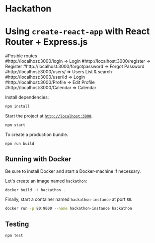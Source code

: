 # Hackathon
# Using `create-react-app` with React Router + Express.js

#Posible routes          
#http://localhost:3000/login => Login 
#http://localhost:3000/register  => Register 
#http://localhost:3000/forgotpassword  => Forgot Password 
#http://localhost:3000/users/  => Users List & search
#http://localhost:3000/user/Id  => Login       
#http://localhost:3000/Profile  => Edit Profile        
#http://localhost:3000/Calendar  => Calendar 

Install dependencies:

```sh
npm install
```

Start the project at [`http://localhost:3000`](http://localhost:3000).

```sh
npm start
```
To create a production bundle.

```sh
npm run build
```



## Running with Docker

Be sure to install Docker and start a Docker-machine if necessary.

Let's create an image named `hackathon`:

```sh
docker build -t hackathon .
```

Finally, start a container named `hackathon-instance` at port `80`.

```sh
docker run -p 80:9000 --name hackathon-instance hackathon
```

## Testing

```sh
npm test
```
